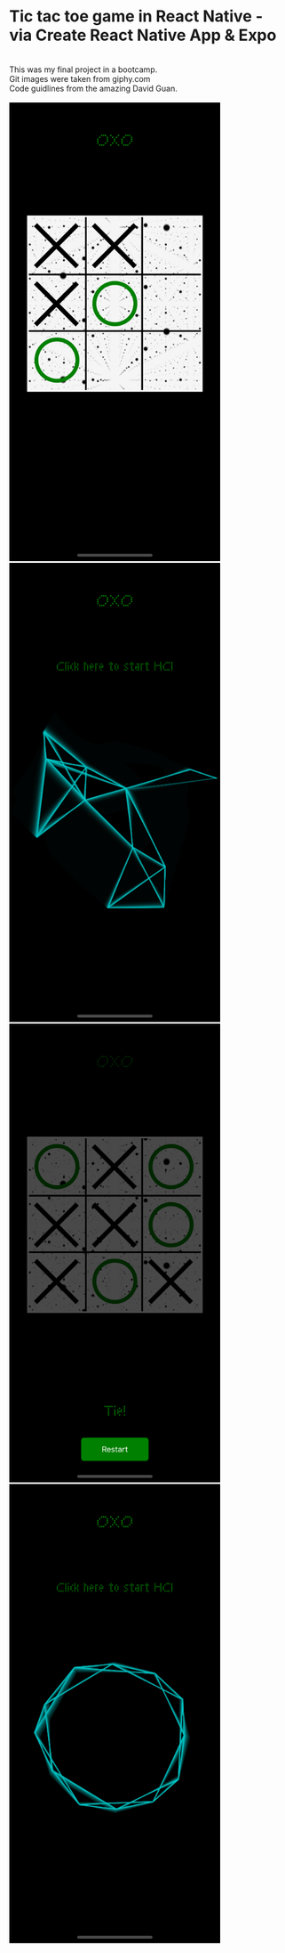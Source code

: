 # Tic tac toe game in React Native - via Create React Native App & Expo
<br> This was my final project in a bootcamp.
<br>Git images were taken from giphy.com
<br>Code guidlines from the amazing David Guan.
<br><br>
<img src="https://github.com/elivanK/oxo/blob/master/src/assets/images/Simulator%20Screen%20Shot%20-%20iPhone%20X%20-%202018-02-25%20at%2020.05.39.png" width="380">&nbsp;&nbsp;&nbsp;&nbsp;<img src="https://github.com/elivanK/oxo/blob/master/src/assets/images/Simulator%20Screen%20Shot%20-%20iPhone%20X%20-%202018-02-25%20at%2020.03.36.png" width="380">
<img src="https://github.com/elivanK/oxo/blob/master/src/assets/images/Simulator%20Screen%20Shot%20-%20iPhone%20X%20-%202018-02-25%20at%2020.04.59.png" width="380">&nbsp;&nbsp;&nbsp;&nbsp;<img src="https://github.com/elivanK/oxo/blob/master/src/assets/images/Simulator%20Screen%20Shot%20-%20iPhone%20X%20-%202018-02-25%20at%2020.03.34.png" width="380">

